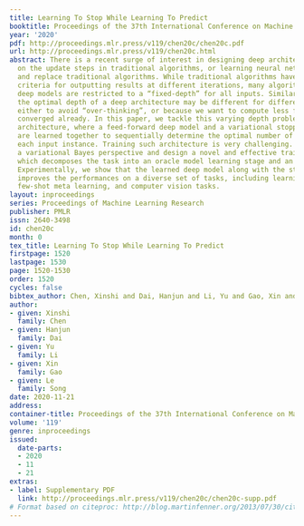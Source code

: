 ```yaml
---
title: Learning To Stop While Learning To Predict
booktitle: Proceedings of the 37th International Conference on Machine Learning
year: '2020'
pdf: http://proceedings.mlr.press/v119/chen20c/chen20c.pdf
url: http://proceedings.mlr.press/v119/chen20c.html
abstract: There is a recent surge of interest in designing deep architectures based
  on the update steps in traditional algorithms, or learning neural networks to improve
  and replace traditional algorithms. While traditional algorithms have certain stopping
  criteria for outputting results at different iterations, many algorithm-inspired
  deep models are restricted to a “fixed-depth” for all inputs. Similar to algorithms,
  the optimal depth of a deep architecture may be different for different input instances,
  either to avoid “over-thinking”, or because we want to compute less for operations
  converged already. In this paper, we tackle this varying depth problem using a steerable
  architecture, where a feed-forward deep model and a variational stopping policy
  are learned together to sequentially determine the optimal number of layers for
  each input instance. Training such architecture is very challenging. We provide
  a variational Bayes perspective and design a novel and effective training procedure
  which decomposes the task into an oracle model learning stage and an imitation stage.
  Experimentally, we show that the learned deep model along with the stopping policy
  improves the performances on a diverse set of tasks, including learning sparse recovery,
  few-shot meta learning, and computer vision tasks.
layout: inproceedings
series: Proceedings of Machine Learning Research
publisher: PMLR
issn: 2640-3498
id: chen20c
month: 0
tex_title: Learning To Stop While Learning To Predict
firstpage: 1520
lastpage: 1530
page: 1520-1530
order: 1520
cycles: false
bibtex_author: Chen, Xinshi and Dai, Hanjun and Li, Yu and Gao, Xin and Song, Le
author:
- given: Xinshi
  family: Chen
- given: Hanjun
  family: Dai
- given: Yu
  family: Li
- given: Xin
  family: Gao
- given: Le
  family: Song
date: 2020-11-21
address: 
container-title: Proceedings of the 37th International Conference on Machine Learning
volume: '119'
genre: inproceedings
issued:
  date-parts:
  - 2020
  - 11
  - 21
extras:
- label: Supplementary PDF
  link: http://proceedings.mlr.press/v119/chen20c/chen20c-supp.pdf
# Format based on citeproc: http://blog.martinfenner.org/2013/07/30/citeproc-yaml-for-bibliographies/
---
```

